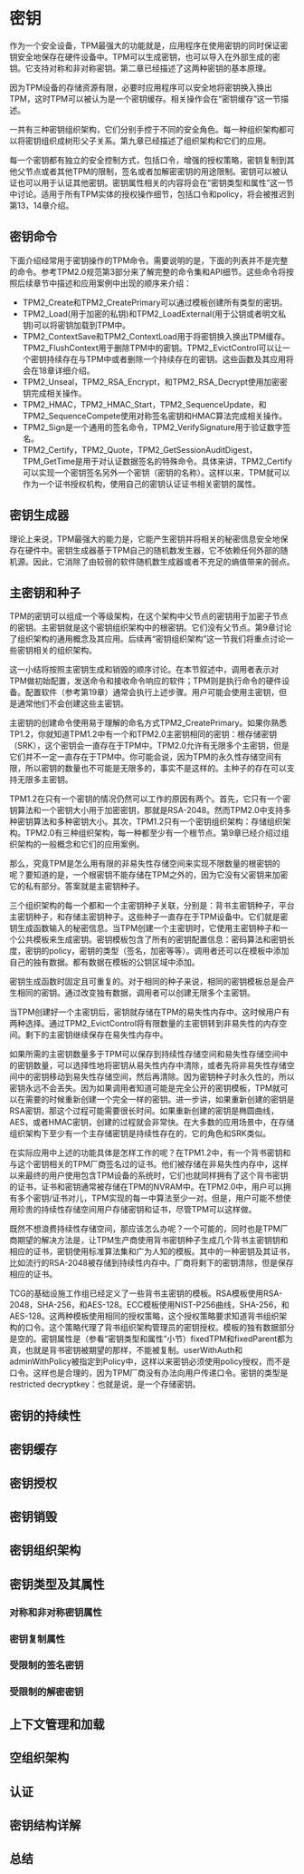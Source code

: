 # 密钥
作为一个安全设备，TPM最强大的功能就是，应用程序在使用密钥的同时保证密钥安全地保存在硬件设备中。TPM可以生成密钥，也可以导入在外部生成的密钥。它支持对称和非对称密钥。第二章已经描述了这两种密钥的基本原理。

因为TPM设备的存储资源有限，必要时应用程序可以安全地将密钥换入换出TPM，这时TPM可以被认为是一个密钥缓存。相关操作会在“密钥缓存”这一节描述。

一共有三种密钥组织架构，它们分别手控于不同的安全角色。每一种组织架构都可以将密钥组织成树形父子关系。第九章已经描述了组织架构和它们的应用。

每一个密钥都有独立的安全控制方式，包括口令，增强的授权策略，密钥复制到其他父节点或者其他TPM的限制，签名或者加解密密钥的用途限制。密钥可以被认证也可以用于认证其他密钥。密钥属性相关的内容将会在“密钥类型和属性”这一节中讨论。适用于所有TPM实体的授权操作细节，包括口令和policy，将会被推迟到第13，14章介绍。

## 密钥命令
下面介绍经常用于密钥操作的TPM命令。需要说明的是，下面的列表并不是完整的命令。参考TPM2.0规范第3部分来了解完整的命令集和API细节。这些命令将按照后续章节中描述和应用案例中出现的顺序来介绍：

* TPM2_Create和TPM2_CreatePrimary可以通过模板创建所有类型的密钥。
* TPM2_Load(用于加密的私钥)和TPM2_LoadExternal(用于公钥或者明文私钥)可以将密钥加载到TPM中。
* TPM2_ContextSave和TPM2_ContextLoad用于将密钥换入换出TPM缓存。TPM2_FlushContext用于删除TPM中的密钥。TPM2_EvictControl可以让一个密钥持续存在与TPM中或者删除一个持续存在的密钥。这些函数及其应用将会在18章详细介绍。
* TPM2_Unseal，TPM2_RSA_Encrypt，和TPM2_RSA_Decrypt使用加密密钥完成相关操作。
* TPM2_HMAC，TPM2_HMAC_Start，TPM2_SequenceUpdate，和TPM2_SequenceCompete使用对称签名密钥和HMAC算法完成相关操作。
* TPM2_Sign是一个通用的签名命令，TPM2_VerifySignature用于验证数字签名。
* TPM2_Certify，TPM2_Quote，TPM2_GetSessionAuditDigest，TPM_GetTime是用于对认证数据签名的特殊命令。具体来讲，TPM2_Certify可以实现一个密钥签名另外一个密钥（密钥的名称）。这样以来，TPM就可以作为一个证书授权机构，使用自己的密钥认证证书相关密钥的属性。

## 密钥生成器
理论上来说，TPM最强大的能力是，它能产生密钥并将相关的秘密信息安全地保存在硬件中。密钥生成器基于TPM自己的随机数发生器，它不依赖任何外部的随机源。因此，它消除了由较弱的软件随机数生成器或者不充足的熵值带来的弱点。

## 主密钥和种子
TPM的密钥可以组成一个等级架构，在这个架构中父节点的密钥用于加密子节点的密钥。主密钥就是这个密钥组织架构中的根密钥。它们没有父节点。第9章讨论了组织架构的通用概念及其应用。后续再“密钥组织架构”这一节我们将重点讨论一些密钥相关的组织架构。

这一小结将按照主密钥生成和销毁的顺序讨论。在本节叙述中，调用者表示对TPM做初始配置，发送命令和接收命令响应的软件；TPM则是执行命令的硬件设备。配置软件（参考第19章）通常会执行上述步骤。用户可能会使用主密钥，但是通常他们不会创建这些主密钥。

主密钥的创建命令使用易于理解的命名方式TPM2_CreatePrimary。如果你熟悉TP1.2，你就知道TPM1.2中有一个和TPM2.0主密钥相同的密钥：根存储密钥（SRK），这个密钥会一直存在于TPM中。TPM2.0允许有无限多个主密钥，但是它们并不一定一直存在于TPM中。你可能会说，因为TPM的永久性存储空间有限，所以密钥的数量也不可能是无限多的，事实不是这样的。主种子的存在可以支持无限多主密钥。

TPM1.2在只有一个密钥的情况仍然可以工作的原因有两个。首先，它只有一个密钥算法和一个密钥大小用于加密密钥，那就是RSA-2048。然而TPM2.0中支持多种密钥算法和多种密钥大小。其次，TPM1.2只有一个密钥组织架构：存储组织架构。TPM2.0有三种组织架构，每一种都至少有一个根节点。第9章已经介绍过组织架构的一般概念和它们的应用案例。

那么，究竟TPM是怎么用有限的非易失性存储空间来实现不限数量的根密钥的呢？要知道的是，一个根密钥不能存储在TPM之外的，因为它没有父密钥来加密它的私有部分。答案就是主密钥种子。

三个组织架构的每一个都和一个主密钥种子关联，分别是：背书主密钥种子，平台主密钥种子，和存储主密钥种子。这些种子一直存在于TPM设备中。它们就是密钥生成函数输入的秘密信息。当TPM创建一个主密钥时，它使用主密钥种子和一个公共模板来生成密钥。密钥模板包含了所有的密钥配置信息：密码算法和密钥长度，密钥的policy，密钥的类型（签名，加密等等）。调用者还可以在模板中添加自己的独有数据。都有数据在模板的公钥区域中添加。

密钥生成函数时固定且可重复的。对于相同的种子来说，相同的密钥模板总是会产生相同的密钥。通过改变独有数据，调用者可以创建无限多个主密钥。

当TPM创建好一个主密钥后，密钥就存储在TPM的易失性内存中。这时候用户有两种选择。通过TPM2_EvictControl将有限数量的主密钥转到非易失性的内存空间。剩下的主密钥继续保存在易失性内存中。

如果所需的主密钥数量多于TPM可以保存到持续性存储空间和易失性存储空间中的密钥数量，可以选择性地将密钥从易失性内存中清除，或者先将非易失性存储空间中的密钥移动到易失性存储空间，然后再清除。因为密钥种子时永久性的，所以密钥永远不会丢失。因为如果调用者知道可能是完全公开的密钥模板，TPM就可以在需要的时候重新创建一个完全一样的密钥。进一步讲，如果重新创建的密钥是RSA密钥，那这个过程可能需要很长时间。如果重新创建的密钥是椭圆曲线，AES，或者HMAC密钥，创建的过程就会非常快。在大多数的应用场景中，在存储组织架构下至少有一个主存储密钥是持续性存在的，它的角色和SRK类似。

在实际应用中上述的功能具体是怎样工作的呢？在TPM1.2中，有一个背书密钥和与这个密钥相关的TPM厂商签名过的证书。他们被存储在非易失性内存中，这样以来最终的用户使用包含TPM设备的系统时，它们也就同样拥有了这个背书密钥的证书，证书和密钥通常被存储在TPM的NVRAM中。在TPM2.0中，用户可以拥有多个密钥/证书对儿，TPM实现的每一中算法至少一对。但是，用户可能不想使用珍贵的持续性存储空间用户存储密钥和证书，尽管TPM可以这样做。

既然不想浪费持续性存储空间，那应该怎么办呢？一个可能的，同时也是TPM厂商期望的解决方法是，让TPM生产商使用背书密钥种子生成几个背书主密钥钥和相应的证书，密钥使用标准算法集和广为人知的模板。其中的一种密钥及其证书，比如流行的RSA-2048被存储到持续性内存中。厂商将剩下的密钥清除，但是保存相应的证书。

TCG的基础设施工作组已经定义了一些背书主密钥的模板。RSA模板使用RSA-2048，SHA-256，和AES-128。ECC模板使用NIST-P256曲线，SHA-256，和AES-128。这两种模板使用相同的授权策略，这个授权策略要求知道背书组织架构的口令。这个策略代理了背书组织架构管理员的密钥授权。模板的独有数据部分是空的。密钥属性是（参看“密钥类型和属性”小节）fixedTPM和fixedParent都为真，也就是背书密钥被期望的那样，不能被复制。userWithAuth和adminWithPolicy被指定到Policy中，这样以来密钥必须使用policy授权，而不是口令。这样也是合理的，因为TPM厂商没有办法向用户传递口令。密钥的类型是restricted decryptkey：也就是说，是一个存储密钥。

## 密钥的持续性
## 密钥缓存
## 密钥授权
## 密钥销毁
## 密钥组织架构
## 密钥类型及其属性
### 对称和非对称密钥属性
### 密钥复制属性
### 受限制的签名密钥
### 受限制的解密密钥
## 上下文管理和加载
## 空组织架构
## 认证
## 密钥结构详解
## 总结
